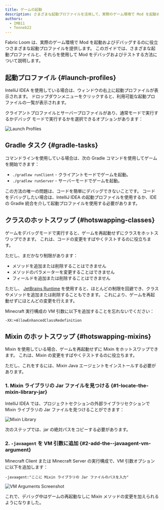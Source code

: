 ```yaml
---
title: ゲームの起動
description: さまざまな起動プロファイルを活用して、実際のゲーム環境で Mod を起動およびデバッグする方法を学びましょう。
authors:
  - IMB11
  - Tenneb22
---
```


Fabric Loom は、実際のゲーム環境で Mod を起動およびデバッグするのに役立つさまざまな起動プロファイルを提供します。 このガイドでは、さまざまな起動プロファイルと、それらを使用して Mod をデバッグおよびテストする方法について説明します。

## 起動プロファイル {#launch-profiles}

IntelliJ IDEA を使用している場合は、ウィンドウの右上に起動プロファイルが表示されます。 ドロップダウンメニューをクリックすると、利用可能な起動プロファイルの一覧が表示されます。

クライアントプロファイルとサーバープロファイルがあり、通常モードで実行するかデバッグ モードで実行するかを選択できるオプションがあります：

![Launch Profiles](/assets/develop/getting-started/launch-profiles.png)

## Gradle タスク {#gradle-tasks}

コマンドラインを使用している場合は、次の Gradle コマンドを使用してゲームを開始できます：

- `./gradlew runClient` - クライアントモードでゲームを起動。
- `./gradlew runServer` - サーバーモードでゲームを起動。

この方法の唯一の問題は、コードを簡単にデバッグできないことです。 コードをデバッグしたい場合は、IntelliJ IDEA の起動プロファイルを使用するか、IDE の Gradle 統合を介して起動プロファイルを使用する必要があります。

## クラスのホットスワップ {#hotswapping-classes}

ゲームをデバッグモードで実行すると、ゲームを再起動せずにクラスをホットスワップできます。 これは、コードの変更をすばやくテストするのに役立ちます。

ただし、まだかなり制限があります：

- メソッドを追加または削除することはできません
- メソッドのパラメーターを変更することはできません
- フィールドを追加または削除することはできません

ただし、 [JetBrains Runtime](https://github.com/JetBrains/JetBrainsRuntime) を使用すると、ほとんどの制限を回避でき、クラスやメソッドを追加または削除することもできます。 これにより、ゲームを再起動せずにほとんどの変更を行えます。

Minecraft 実行構成の VM 引数に以下を追加することを忘れないでください：

```:no-line-numbers
-XX:+AllowEnhancedClassRedefinition
```

## Mixin のホットスワップ {#hotswapping-mixins}

Mixin を使用している場合、ゲームを再起動せずに Mixin をホットスワップできます。 これは、Mixin の変更をすばやくテストするのに役立ちます。

ただし、これをするには、Mixin Java エージェントをインストールする必要があります。

### 1. Mixin ライブラリの Jar ファイルを見つける {#1-locate-the-mixin-library-jar}

IntelliJ IDEA では、プロジェクトセクションの外部ライブラリセクションで Mixin ライブラリの Jar ファイルを見つけることができます：

![Mixin Library](/assets/develop/getting-started/mixin-library.png)

次のステップでは、jar の絶対パスをコピーする必要があります。

### 2. `-javaagent` を VM 引数に追加 {#2-add-the--javaagent-vm-argument}

Minecraft Client または Minecraft Server の実行構成で、VM 引数オプションに以下を追加します：

```:no-line-numbers
-javaagent:"ここに Mixin ライブラリの Jar ファイルのパスを入力"
```

![VM Arguments Screenshot](/assets/develop/getting-started/vm-arguments.png)

これで、デバッグ中はゲームの再起動なしに Mixin メソッドの変更を加えられるようになりました。
